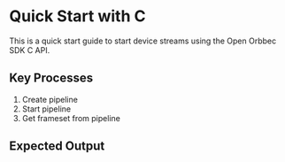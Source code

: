 # Quick Start with C

This is a quick start guide to start device streams using the Open Orbbec SDK C API.

## Key Processes

1. Create pipeline
2. Start pipeline
3. Get frameset from pipeline

## Expected Output